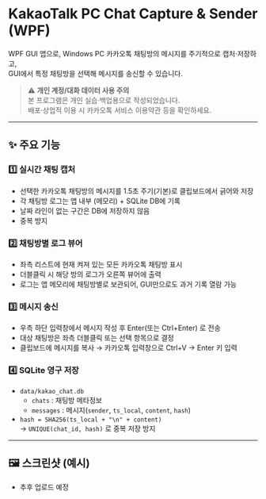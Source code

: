 # KakaoTalk PC Chat Capture & Sender (WPF)

WPF GUI 앱으로, Windows PC 카카오톡 채팅방의 메시지를 주기적으로 캡처·저장하고,  
GUI에서 특정 채팅방을 선택해 메시지를 송신할 수 있습니다.

> ⚠️ **개인 계정/대화 데이터 사용 주의**  
> 본 프로그램은 개인 실습·백업용으로 작성되었습니다.  
> 배포·상업적 이용 시 카카오톡 서비스 이용약관 등을 확인하세요.

---

## ✨ 주요 기능

### 1️⃣ 실시간 채팅 캡처
- 선택한 카카오톡 채팅방의 메시지를 1.5초 주기(기본)로 클립보드에서 긁어와 저장
- 각 채팅방 로그는 앱 내부 (메모리) + SQLite DB에 기록
- 날짜 라인이 없는 구간은 DB에 저장하지 않음
- 중복 방지

### 2️⃣ 채팅방별 로그 뷰어
- 좌측 리스트에 현재 켜져 있는 모든 카카오톡 채팅방 표시
- 더블클릭 시 해당 방의 로그가 오른쪽 뷰어에 출력
- 로그는 앱 메모리에 채팅방별로 보관되어, GUI만으로도 과거 기록 열람 가능

### 3️⃣ 메시지 송신
- 우측 하단 입력창에서 메시지 작성 후 Enter(또는 Ctrl+Enter) 로 전송
- 대상 채팅방은 좌측 더블클릭 또는 선택 항목으로 결정
- 클립보드에 메시지를 복사 → 카카오톡 입력창으로 Ctrl+V → Enter 키 입력

### 4️⃣ SQLite 영구 저장
- `data/kakao_chat.db`  
  - `chats` : 채팅방 메타정보
  - `messages` : 메시지(`sender`, `ts_local`, `content`, `hash`)
- `hash = SHA256(ts_local + "\n" + content)`  
  → `UNIQUE(chat_id, hash)` 로 중복 저장 방지

---

## 🖼️ 스크린샷 (예시)
- 추후 업로드 예정
